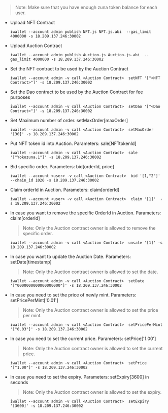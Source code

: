 > Note: Make sure that you have enough zuna token balance for each user.

* Upload NFT Contract

    ```
    iwallet --account admin publish NFT.js NFT.js.abi  --gas_limit 4000000 -s 18.209.137.246:30002
    ```
 * Upload Auction Contract

    ```
    iwallet --account admin publish Auction.js Auction.js.abi  --gas_limit 4000000 -s 18.209.137.246:30002
    ```

* Set the NFT contract to be used by the Auction Contract

    ```
    iwallet --account admin -v call <Auction Contract>  setNFT '["<NFT Contract>"]' -s 18.209.137.246:30002
    ```

* Set the Dao contract to be used by the Auction Contract for fee purposes

    ```
    iwallet --account admin -v call <Auction Contract>  setDao '["<Dao Contract>"]' -s 18.209.137.246:30002
    ```

* Set Maximum number of order. setMaxOrder[maxOrder]

    ```
    iwallet --account admin -v call <Auction Contract>  setMaxOrder '[30]' -s 18.209.137.246:30002
    ```

* Put NFT token id into Auction. Parameters: sale[NFTtokenId]

    ```
    iwallet --account admin -v call <Auction Contract>  sale '["Yokozuna.1"]' -s 18.209.137.246:30002
    ```

* Bid specific order. Parameters: bid[orderId, price]

    ```
    iwallet --account <user> -v call <Auction Contract>  bid '[1,"2"]' --chain_id 1020 -s 18.209.137.246:30002
    ```

* Claim orderId in Auction. Parameters: claim[orderId]

    ```
    iwallet --account <user> -v call <Auction Contract>  claim '[1]'  -s 18.209.137.246:30002
    ```

* In case you want to remove the specific OrderId in Auction. Parameters: claim[orderId]
    > Note: Only the Auction contract owner is allowed to remove the specific order.

    ```
    iwallet --account admin -v call <Auction Contract>  unsale '[1]' -s 18.209.137.246:30002
    ```

* In case you want to update the Auction Date. Parameters: setDate[timestamp]
    > Note: Only the Auction contract owner is allowed to set the date.

    ```
    iwallet --account admin -v call <Auction Contract>  setDate '["0000000000000000000"]' -s 18.209.137.246:30002
    ```

* In case you need to set the price of newly mint. Parameters: setPricePerMint['0.01']
    > Note: Only the Auction contract owner is allowed to set the price per mint.

    ```
    iwallet --account admin -v call <Auction Contract>  setPricePerMint '["0.03"]' -s 18.209.137.246:30002
    ```

* In case you need to set the current price. Parameters: setPrice['1.00']
    > Note: Only the Auction contract owner is allowed to set the current price.

    ```
    iwallet --account admin -v call <Auction Contract>  setPrice '["1.00"]' -s 18.209.137.246:30002
    ```

* In case you need to set the expiry. Parameters: setExpiry[3600] in seconds
    > Note: Only the Auction contract owner is allowed to set the expiry.

    ```
    iwallet --account admin -v call <Auction Contract>  setExpiry '[3600]' -s 18.209.137.246:30002
    ```
